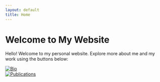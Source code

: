 ```yaml
---
layout: default
title: Home
---
```


# Welcome to My Website

Hello! Welcome to my personal website. Explore more about me and my work using the buttons below:

[![Bio](https://img.shields.io/badge/-Bio-blue?style=for-the-badge)](/bio/)  
[![Publications](https://img.shields.io/badge/-Publications-green?style=for-the-badge)](/publications/)


